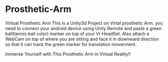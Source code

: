 # Prosthetic-Arm
Virtual Prosthetic Arm 
This is a Unity3d Project on Virtal prosthetic Arm. you need to connect your android device using Unity Remote and paste a green ball(tennis ball color)
marker on top of your Vr HeadSet.
Also attach a WebCam on top of where you are sitting and face it in downward direction so that it can track the green marker for translation 
moverment.

Immerse Yourself with This Prosthetic Arm in Virtual Reality!!
